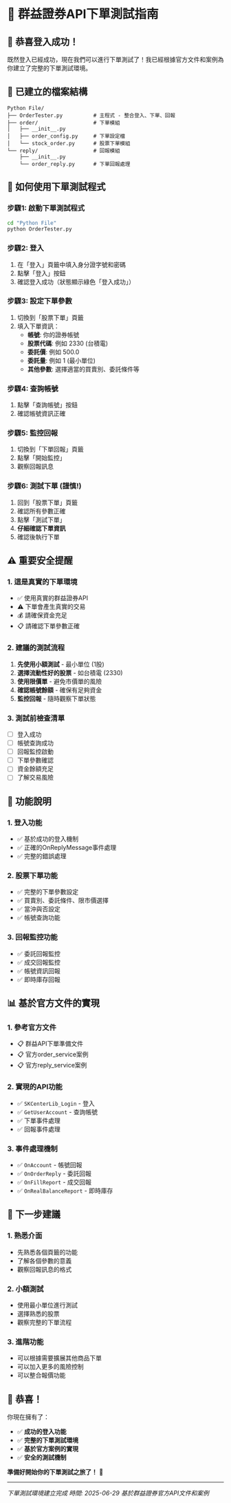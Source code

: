 # 🎯 群益證券API下單測試指南

## 🎉 **恭喜登入成功！**

既然登入已經成功，現在我們可以進行下單測試了！我已經根據官方文件和案例為你建立了完整的下單測試環境。

## 📁 **已建立的檔案結構**

```
Python File/
├── OrderTester.py          # 主程式 - 整合登入、下單、回報
├── order/                  # 下單模組
│   ├── __init__.py
│   ├── order_config.py     # 下單設定檔
│   └── stock_order.py      # 股票下單模組
└── reply/                  # 回報模組
    ├── __init__.py
    └── order_reply.py      # 下單回報處理
```

## 🚀 **如何使用下單測試程式**

### 步驟1: 啟動下單測試程式
```bash
cd "Python File"
python OrderTester.py
```

### 步驟2: 登入
1. 在「登入」頁籤中填入身分證字號和密碼
2. 點擊「登入」按鈕
3. 確認登入成功（狀態顯示綠色「登入成功」）

### 步驟3: 設定下單參數
1. 切換到「股票下單」頁籤
2. 填入下單資訊：
   - **帳號**: 你的證券帳號
   - **股票代碼**: 例如 2330 (台積電)
   - **委託價**: 例如 500.0
   - **委託量**: 例如 1 (最小單位)
   - **其他參數**: 選擇適當的買賣別、委託條件等

### 步驟4: 查詢帳號
1. 點擊「查詢帳號」按鈕
2. 確認帳號資訊正確

### 步驟5: 監控回報
1. 切換到「下單回報」頁籤
2. 點擊「開始監控」
3. 觀察回報訊息

### 步驟6: 測試下單 (謹慎!)
1. 回到「股票下單」頁籤
2. 確認所有參數正確
3. 點擊「測試下單」
4. **仔細確認下單資訊**
5. 確認後執行下單

## ⚠️ **重要安全提醒**

### 1. **這是真實的下單環境**
- ✅ 使用真實的群益證券API
- ⚠️ 下單會產生真實的交易
- 💰 請確保資金充足
- 📋 請確認下單參數正確

### 2. **建議的測試流程**
1. **先使用小額測試** - 最小單位 (1股)
2. **選擇流動性好的股票** - 如台積電 (2330)
3. **使用限價單** - 避免市價單的風險
4. **確認帳號餘額** - 確保有足夠資金
5. **監控回報** - 隨時觀察下單狀態

### 3. **測試前檢查清單**
- [ ] 登入成功
- [ ] 帳號查詢成功
- [ ] 回報監控啟動
- [ ] 下單參數確認
- [ ] 資金餘額充足
- [ ] 了解交易風險

## 🔧 **功能說明**

### 1. **登入功能**
- ✅ 基於成功的登入機制
- ✅ 正確的OnReplyMessage事件處理
- ✅ 完整的錯誤處理

### 2. **股票下單功能**
- ✅ 完整的下單參數設定
- ✅ 買賣別、委託條件、限市價選擇
- ✅ 當沖與否設定
- ✅ 帳號查詢功能

### 3. **回報監控功能**
- ✅ 委託回報監控
- ✅ 成交回報監控
- ✅ 帳號資訊回報
- ✅ 即時庫存回報

## 📊 **基於官方文件的實現**

### 1. **參考官方文件**
- 📋 群益API下單準備文件
- 📋 官方order_service案例
- 📋 官方reply_service案例

### 2. **實現的API功能**
- ✅ `SKCenterLib_Login` - 登入
- ✅ `GetUserAccount` - 查詢帳號
- ✅ 下單事件處理
- ✅ 回報事件處理

### 3. **事件處理機制**
- ✅ `OnAccount` - 帳號回報
- ✅ `OnOrderReply` - 委託回報
- ✅ `OnFillReport` - 成交回報
- ✅ `OnRealBalanceReport` - 即時庫存

## 🎯 **下一步建議**

### 1. **熟悉介面**
- 先熟悉各個頁籤的功能
- 了解各個參數的意義
- 觀察回報訊息的格式

### 2. **小額測試**
- 使用最小單位進行測試
- 選擇熟悉的股票
- 觀察完整的下單流程

### 3. **進階功能**
- 可以根據需要擴展其他商品下單
- 可以加入更多的風險控制
- 可以整合報價功能

## 🎉 **恭喜！**

你現在擁有了：
- ✅ **成功的登入功能**
- ✅ **完整的下單測試環境**
- ✅ **基於官方案例的實現**
- ✅ **安全的測試機制**

**準備好開始你的下單測試之旅了！** 🚀

---
*下單測試環境建立完成*
*時間: 2025-06-29*
*基於群益證券官方API文件和案例*
